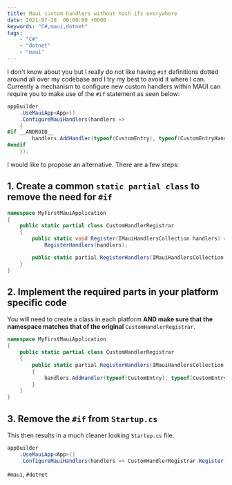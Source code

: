 ```yaml
---
title: Maui custom handlers without hash ifs everywhere
date: 2021-07-28  00:00:00 +0000
keywords: "C#,maui,dotnet"
tags:
    - "C#"
    - "dotnet"
    - "maui"
---
```

I don't know about you but I really do not like having `#if` definitions dotted around all over my codebase and I try my best to avoid it where I can. Currently a mechanism to configure new custom handlers within MAUI can require you to make use of the `#if` statement as seen below:

```csharp
appBuilder
    .UseMauiApp<App>()
    .ConfigureMauiHandlers(handlers =>
    {
#if __ANDROID__
        handlers.AddHandler(typeof(CustomEntry), typeof(CustomEntryHandler));
#endif
    });
```

I would like to propose an alternative. There are a few steps:

## 1. Create a common `static partial class` to remove the need for `#if`

```csharp
namespace MyFirstMauiApplication
{
    public static partial class CustomHandlerRegistrar
    {
        public static void Register(IMauiHandlersCollection handlers) =>
            RegisterHandlers(handlers);

        public static partial RegisterHandlers(IMauiHandlersCollection handlers);
    }
}
```

## 2. Implement the required parts in your platform specific code

You will need to create a class in each platform **AND make sure that the namespace matches that of the original** `CustomHandlerRegistrar`.

```csharp
namespace MyFirstMauiApplication
{
    public static partial class CustomHandlerRegistrar
    {
        public static partial RegisterHandlers(IMauiHandlersCollection handlers)
        {
            handlers.AddHandler(typeof(CustomEntry), typeof(CustomEntryHandler));
        }
    }
}
```

## 3. Remove the `#if` from `Startup.cs`

This then results in a much cleaner looking `Startup.cs` file.

```csharp
appBuilder
    .UseMauiApp<App>()
    .ConfigureMauiHandlers(handlers => CustomHandlerRegistrar.Register(handlers));
```

`#maui`, `#dotnet`